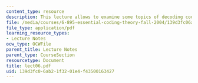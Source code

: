 ```yaml
---
content_type: resource
description: This lecture allows to examine some topics of decoding codes.
file: /media/courses/6-895-essential-coding-theory-fall-2004/139d3fc06ab21f3201e4f43500163427_lect06.pdf
file_type: application/pdf
learning_resource_types:
- Lecture Notes
ocw_type: OCWFile
parent_title: Lecture Notes
parent_type: CourseSection
resourcetype: Document
title: lect06.pdf
uid: 139d3fc0-6ab2-1f32-01e4-f43500163427
---
```


